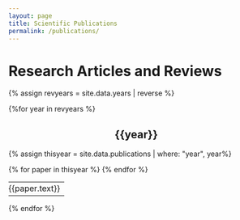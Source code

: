 ```yaml
---
layout: page
title: Scientific Publications 
permalink: /publications/
---
```


<div class="box" markdown="1">	

# Research Articles and Reviews 

{% assign revyears = site.data.years | reverse %}

{%for year in revyears  %}
<br >
<h2 style="text-align:center">{{year}}</h2>

{% assign thisyear = site.data.publications | where: "year",  year%}

<table>
{% for paper in thisyear %}
<tr>
  <td style="padding-left: 22px ; text-indent: -22px ;text-align:left">{{paper.text}}</td>
</tr>
{% endfor %}
</table>

{% endfor %}


</div>	
